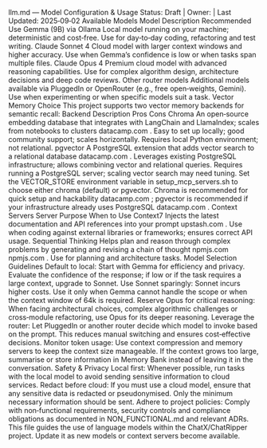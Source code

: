 llm.md — Model Configuration & Usage
Status: Draft | Owner: <TBD> | Last Updated: 2025‑09‑02
Available Models
Model	Description	Recommended Use
Gemma (9B) via Ollama	Local model running on your machine; deterministic and cost‑free.	Use for day‑to‑day coding, refactoring and test writing.
Claude Sonnet 4	Cloud model with larger context windows and higher accuracy.	Use when Gemma’s confidence is low or when tasks span multiple files.
Claude Opus 4	Premium cloud model with advanced reasoning capabilities.	Use for complex algorithm design, architecture decisions and deep code reviews.
Other router models	Additional models available via PluggedIn or OpenRouter (e.g., free open‑weights, Gemini).	Use when experimenting or when specific models suit a task.
Vector Memory Choice
This project supports two vector memory backends for semantic recall:
Backend	Description	Pros	Cons
Chroma	An open‑source embedding database that integrates with LangChain and LlamaIndex; scales from notebooks to clusters
datacamp.com
.	Easy to set up locally; good community support; scales horizontally.	Requires local Python environment; not relational.
pgvector	A PostgreSQL extension that adds vector search to a relational database
datacamp.com
.	Leverages existing PostgreSQL infrastructure; allows combining vector and relational queries.	Requires running a PostgreSQL server; scaling vector search may need tuning.
Set the VECTOR_STORE environment variable in setup_mcp_servers.sh to choose either chroma (default) or pgvector. Chroma is recommended for quick setup and hackability
datacamp.com
; pgvector is recommended if your infrastructure already uses PostgreSQL
datacamp.com
.
Context Servers
Server	Purpose	When to Use
Context7	Injects the latest documentation and API references into your prompt
upstash.com
.	Use when coding against external libraries or frameworks; ensures correct API usage.
Sequential Thinking	Helps plan and reason through complex problems by generating and revising a chain of thought
npmjs.com
npmjs.com
.	Use for planning and architecture tasks.
Model Selection Guidelines
Default to local: Start with Gemma for efficiency and privacy. Evaluate the confidence of the response; if low or if the task requires a large context, upgrade to Sonnet.
Use Sonnet sparingly: Sonnet incurs higher costs. Use it only when Gemma cannot handle the scope or when the context window of 64k is required.
Reserve Opus for critical reasoning: When facing architectural choices, complex algorithmic challenges or cross‑module refactoring, use Opus for its deeper reasoning.
Leverage the router: Let PluggedIn or another router decide which model to invoke based on the prompt. This reduces manual switching and ensures cost‑effective decisions.
Monitor token usage: Use context compression and memory servers to keep the context size manageable. If the context grows too large, summarise or store information in Memory Bank instead of leaving it in the conversation.
Safety & Privacy
Local first: Whenever possible, run tasks with the local model to avoid sending sensitive information to cloud services.
Redact before cloud: If you must use a cloud model, ensure that any sensitive data is redacted or pseudonymised. Only the minimum necessary information should be sent.
Adhere to project policies: Comply with non‑functional requirements, security controls and compliance obligations as documented in NON_FUNCTIONAL.md and relevant ADRs.
This file guides the use of language models within the ChatX/ChatRipper project. Update it as new models or context servers become available.